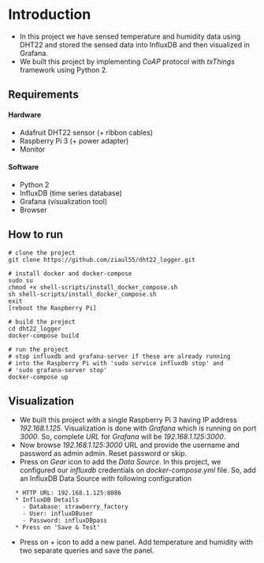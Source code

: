 # Introduction
- In this project we have sensed temperature and humidity data using DHT22 and stored the sensed data into InfluxDB and then visualized in Grafana. 
- We built this project by implementing _CoAP_ protocol with _txThings_ framework using Python 2.

## Requirements

#### Hardware
- Adafruit DHT22 sensor (+ ribbon cables)
- Raspberry Pi 3 (+ power adapter)
- Monitor 

#### Software
- Python 2
- InfluxDB (time series database)
- Grafana (visualization tool)
- Browser

## How to run
```
# clone the project
git clone https://github.com/ziaul55/dht22_logger.git

# install docker and docker-compose
sudo su
chmod +x shell-scripts/install_docker_compose.sh
sh shell-scripts/install_docker_compose.sh
exit
[reboot the Raspberry Pi]

# build the project
cd dht22_logger
docker-compose build

# run the project
# stop influxdb and grafana-server if these are already running 
# into the Raspberry Pi with 'sudo service influxdb stop' and 
# 'sudo grafana-server stop'
docker-compose up
```

## Visualization
- We built this project with a single Raspberry Pi 3 having IP address _192.168.1.125_. Visualization is done with _Grafana_ which is running on port _3000_. So, complete _URL_ for _Grafana_ will be _192.168.1.125:3000_. 
- Now browse _192.168.1.125:3000_ URL and provide the username and password as admin admin. Reset password or skip.
- Press on _Gear_ icon to add the _Data Source_. In this project, we configured our _influxdb_ credentials on _docker-compose.yml_ file. So, add an InfluxDB Data Source with following configuration

```
  * HTTP URL: 192.168.1.125:8086
  * InfluxDB Details
    - Database: strawberry_factory
    - User: influxDBuser
    - Password: influxDBpass
  * Press on 'Save & Test'
```
- Press on _+_ icon to add a new panel. Add temperature and humidity with two separate queries and save the panel.

